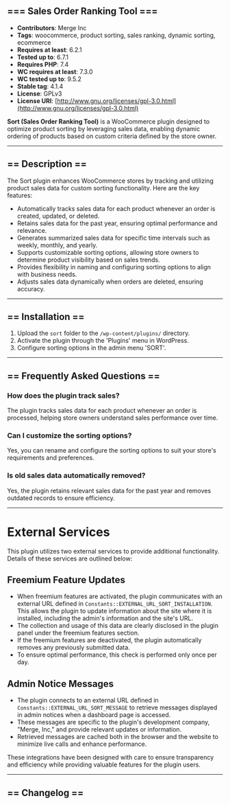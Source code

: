 ## === Sales Order Ranking Tool ===

- **Contributors**: Merge Inc
- **Tags**: woocommerce, product sorting, sales ranking, dynamic sorting, ecommerce
- **Requires at least**: 6.2.1
- **Tested up to**: 6.7.1
- **Requires PHP**: 7.4
- **WC requires at least**: 7.3.0
- **WC tested up to**: 9.5.2
- **Stable tag**: 4.1.4
- **License**: GPLv3
- **License URI**: [http://www.gnu.org/licenses/gpl-3.0.html](http://www.gnu.org/licenses/gpl-3.0.html)

**Sort (Sales Order Ranking Tool)** is a WooCommerce plugin designed to optimize product sorting by leveraging sales
data, enabling dynamic ordering of products based on custom criteria defined by the store owner.

---

## == Description ==

The Sort plugin enhances WooCommerce stores by tracking and utilizing product sales data for custom sorting
functionality. Here are the key features:

- Automatically tracks sales data for each product whenever an order is created, updated, or deleted.
- Retains sales data for the past year, ensuring optimal performance and relevance.
- Generates summarized sales data for specific time intervals such as weekly, monthly, and yearly.
- Supports customizable sorting options, allowing store owners to determine product visibility based on sales trends.
- Provides flexibility in naming and configuring sorting options to align with business needs.
- Adjusts sales data dynamically when orders are deleted, ensuring accuracy.

---

## == Installation ==

1. Upload the `sort` folder to the `/wp-content/plugins/` directory.
2. Activate the plugin through the 'Plugins' menu in WordPress.
3. Configure sorting options in the admin menu 'SORT'.

---

## == Frequently Asked Questions ==

### How does the plugin track sales?

The plugin tracks sales data for each product whenever an order is processed, helping store owners understand sales
performance over time.

### Can I customize the sorting options?

Yes, you can rename and configure the sorting options to suit your store's requirements and preferences.

### Is old sales data automatically removed?

Yes, the plugin retains relevant sales data for the past year and removes outdated records to ensure efficiency.

---

# External Services

This plugin utilizes two external services to provide additional functionality. Details of these services are outlined
below:

## Freemium Feature Updates

- When freemium features are activated, the plugin communicates with an external URL defined
  in `Constants::EXTERNAL_URL_SORT_INSTALLATION`. This allows the plugin to update information about the site where it
  is installed, including the admin's information and the site's URL.
- The collection and usage of this data are clearly disclosed in the plugin panel under the freemium features section.
- If the freemium features are deactivated, the plugin automatically removes any previously submitted data.
- To ensure optimal performance, this check is performed only once per day.

## Admin Notice Messages

- The plugin connects to an external URL defined in `Constants::EXTERNAL_URL_SORT_MESSAGE` to retrieve messages
  displayed in admin notices when a dashboard page is accessed.
- These messages are specific to the plugin's development company, "Merge, Inc," and provide relevant updates or
  information.
- Retrieved messages are cached both in the browser and the website to minimize live calls and enhance performance.

These integrations have been designed with care to ensure transparency and efficiency while providing valuable features
for the plugin users.



---

## == Changelog ==
